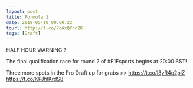 ```yaml
---
layout: post
title: Formula 1
date: 2018-05-10 00:00:22
tourl: http://t.co/7dAxQYnn2K
tags: [Draft]
---
```

HALF HOUR WARNING ?

The final qualification race for round 2 of #F1Esports begins at 20:00 BST!

Three more spots in the Pro Draft up for grabs &gt;&gt; https://t.co/l3yR4o2piZ https://t.co/KPJhlKrdS8